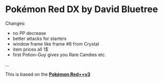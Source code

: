 # Pokémon Red DX by David Bluetree

Changes:

- no PP decrease
- better attacks for starters
- window frame like frame #8 from Crystal
- item prices all 1$
- first Potion-Guy gives you Rare Candies etc.



...

This is based on the [**Pokémon Red++v3**][lunared]

[lunared]: https://github.com/JustRegularLuna/rpp-backup
[pokered]: https://github.com/pret/pokered

